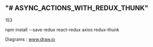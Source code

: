 "# ASYNC_ACTIONS_WITH_REDUX_THUNK" 
------------------------------
153

npm install --save redux react-redux axios redux-thunk

Diagrams : www.draw.io
